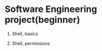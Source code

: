 
# Software Engineering project(beginner)
1. Shell, basics

2. Shell, permissions
                                                                                                                                                               
